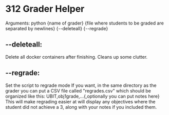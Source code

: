 # 312 Grader Helper
Arguments:
python {name of grader} {file where students to be graded are separated by newlines} {--deleteall} {--regrade}

## --deleteall:
  Delete all docker containers after finishing. Cleans up some clutter.
## --regrade:
  Set the script to regrade mode
  If you want, in the same directory as the grader you can put a CSV file called "regrades.csv" which should be organized like this:
  UBIT,obj1grade,...{,optionally you can put notes here}
  This will make regrading easier at will display any objectives where the student did not achieve a 3, along with your notes if you included them.
